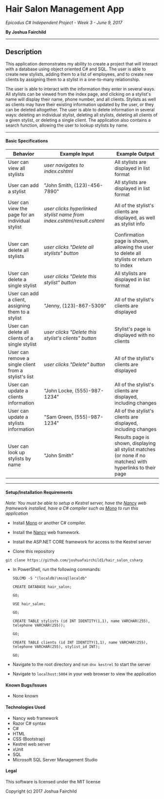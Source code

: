 # Hair Salon Management App

*Epicodus C# Independent Project - Week 3 - June 9, 2017*

**By Joshua Fairchild**

---

## Description

This application demonstrates my ability to create a project that will interact with a database using object oriented C# and SQL. The user is able to create new stylists, adding them to a list of employees, and to create new clients by assigning them to a stylist in a one-to-many relationship.

The user is able to interact with the information they enter in several ways. All stylists can be viewed from the index page, and clicking on a stylist's name will display their name, phone number, and all clients. Stylists as well as clients may have their existing information updated by the user, or they can be deleted altogether. The user is able to delete information in several ways: deleting an individual stylist, deleting all stylists, deleting all clients of a given stylist, or deleting a single client. The application also contains a search function, allowing the user to lookup stylists by name.

---

#### Basic Specifications

| Behavior | Example Input | Example Output |
|----------|---------------|----------------|
| User can view all stylists | *user navigates to index.cshtml* | All stylists are displayed in list format |  
| User can add a stylist | "John Smith, (123)-456-7890" | All stylists are displayed in list format |  
| User can view the page for an individual stylist | *user clicks hyperlinked stylist name from index.cshtml/result.cshtml* | All of the stylist's clients are displayed, as well as stylist info |
| User can delete all stylists | *user clicks "Delete all stylists" button* | Confirmation page is shown, allowing the user to delete all stylists or return to index |
| User can delete a single stylist | *user clicks "Delete this stylist" button* | All stylists are displayed in list format |
| User can add a client, assigning them to a stylist | "Jenny, (123)-867-5309" | All of the stylist's clients are displayed |  
| User can delete all clients of a single stylist | *user clicks "Delete this stylist's clients" button* | Stylist's page is displayed with no clients |  
| User can remove a single client from a stylist's list | *user clicks "Delete" button* | All of the stylist's clients are displayed |  
| User can update a clients information | "John Locke, (555)-987-1234" | All of the stylist's clients are displayed, including changes |
| User can update a stylists information | "Sam Green, (555)-987-1234" | All of the stylist's clients are displayed, including changes |
| User can look up stylists by name | "John Smith" | Results page is shown, displaying all stylist matches (or none if no matches) with hyperlinks to their page |

----

#### Setup/Installation Requirements

*Note: You must be able to setup a Kestrel server, have the [Nancy](http://nancyfx.org/) web framework installed, have a C# compiler such as [Mono](http://www.mono-project.com/docs/getting-started/install/) to run this application*

* Install [Mono](http://www.mono-project.com/docs/getting-started/install/) or another C# compiler.

* Install the [Nancy](http://nancyfx.org/) web framework.

* Install the ASP.NET CORE framework for access to the Kestrel server

* Clone this repository

 `git clone https://github.com/joshuafairchild1/hair_salon_csharp`

* In PowerShell, run the following commands:

  `SQLCMD -S "(localdb)\mssqllocaldb"`

  `CREATE DATABASE hair_salon;`

  `GO;`

  `USE hair_salon;`

  `GO;`

  `CREATE TABLE stylists (id INT IDENTITY(1,1), name VARCHAR(255), telephone VARCHAR(255));`

  `GO;`

  `CREATE TABLE clients (id INT IDENTITY(1,1), name VARCHAR(255), telephone VARCHAR(255), stylist_id INT);`

  `GO;`

* Navigate to the root directory and run `dnx kestrel` to start the server

* Navigate to `localhost:5004` in your web browser to view the application



#### Known Bugs/Issues
* None known


#### Technologies Used
* Nancy web framework
* Razor C# syntax
* C#
* HTML
* CSS (Bootstrap)
* Kestrel web server
* xUnit
* SQL
* Microsoft SQL Server Management Studio


#### Legal

This software is licensed under the MIT license

Copyright (c) 2017 Joshua Fairchild
